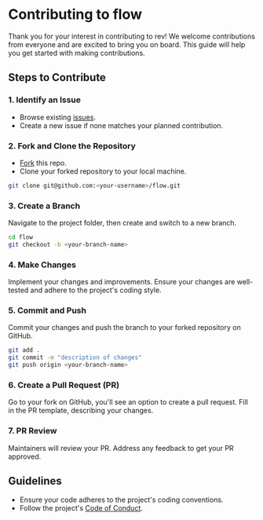 # Contributing to flow

Thank you for your interest in contributing to rev! We welcome contributions from everyone and are excited to bring you on board. This guide will help you get started with making contributions.

## Steps to Contribute

### 1. **Identify an Issue**

- Browse existing [issues](https://github.com/teamrevspace/rev/issues).
- Create a new issue if none matches your planned contribution.

### 2. **Fork and Clone the Repository**

- [Fork](https://github.com/teamrevspace/flow/fork) this repo.
- Clone your forked repository to your local machine.

```sh
git clone git@github.com:<your-username>/flow.git
```

### 3. **Create a Branch**

Navigate to the project folder, then create and switch to a new branch.

```sh
cd flow
git checkout -b <your-branch-name>
```

### 4. **Make Changes**

Implement your changes and improvements. Ensure your changes are well-tested and adhere to the project's coding style.

### 5. **Commit and Push**

Commit your changes and push the branch to your forked repository on GitHub.

```sh
git add .
git commit -m "description of changes"
git push origin <your-branch-name>
```

### 6. **Create a Pull Request (PR)**

Go to your fork on GitHub, you'll see an option to create a pull request. Fill in the PR template, describing your changes.

### 7. **PR Review**

Maintainers will review your PR. Address any feedback to get your PR approved.

## Guidelines

- Ensure your code adheres to the project's coding conventions.
- Follow the project's [Code of Conduct](https://github.com/teamrevspace/flow/blob/main/CODE_OF_CONDUCT.md).

